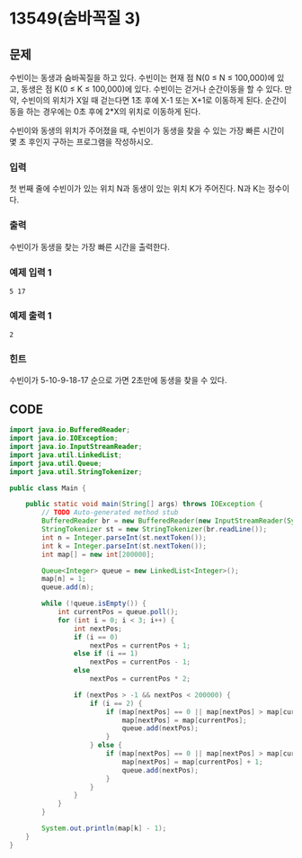 # 13549\(숨바꼭질 3\)

##  문제

수빈이는 동생과 숨바꼭질을 하고 있다. 수빈이는 현재 점 N\(0 ≤ N ≤ 100,000\)에 있고, 동생은 점 K\(0 ≤ K ≤ 100,000\)에 있다. 수빈이는 걷거나 순간이동을 할 수 있다. 만약, 수빈이의 위치가 X일 때 걷는다면 1초 후에 X-1 또는 X+1로 이동하게 된다. 순간이동을 하는 경우에는 0초 후에 2\*X의 위치로 이동하게 된다.

수빈이와 동생의 위치가 주어졌을 때, 수빈이가 동생을 찾을 수 있는 가장 빠른 시간이 몇 초 후인지 구하는 프로그램을 작성하시오.

### 입력

첫 번째 줄에 수빈이가 있는 위치 N과 동생이 있는 위치 K가 주어진다. N과 K는 정수이다.

### 출력

수빈이가 동생을 찾는 가장 빠른 시간을 출력한다.

### 예제 입력 1

```text
5 17
```

### 예제 출력 1

```text
2
```

### 힌트

수빈이가 5-10-9-18-17 순으로 가면 2초만에 동생을 찾을 수 있다.

## CODE

```java
import java.io.BufferedReader;
import java.io.IOException;
import java.io.InputStreamReader;
import java.util.LinkedList;
import java.util.Queue;
import java.util.StringTokenizer;

public class Main {

	public static void main(String[] args) throws IOException {
		// TODO Auto-generated method stub
		BufferedReader br = new BufferedReader(new InputStreamReader(System.in));
		StringTokenizer st = new StringTokenizer(br.readLine());
		int n = Integer.parseInt(st.nextToken());
		int k = Integer.parseInt(st.nextToken());
		int map[] = new int[200000];

		Queue<Integer> queue = new LinkedList<Integer>();
		map[n] = 1;
		queue.add(n);

		while (!queue.isEmpty()) {
			int currentPos = queue.poll();
			for (int i = 0; i < 3; i++) {
				int nextPos;
				if (i == 0)
					nextPos = currentPos + 1;
				else if (i == 1)
					nextPos = currentPos - 1;
				else
					nextPos = currentPos * 2;

				if (nextPos > -1 && nextPos < 200000) {
					if (i == 2) {
						if (map[nextPos] == 0 || map[nextPos] > map[currentPos]) {
							map[nextPos] = map[currentPos];
							queue.add(nextPos);
						}
					} else {
						if (map[nextPos] == 0 || map[nextPos] > map[currentPos] + 1) {
							map[nextPos] = map[currentPos] + 1;
							queue.add(nextPos);
						}
					}
				}
			}
		}

		System.out.println(map[k] - 1);
	}
}
```

